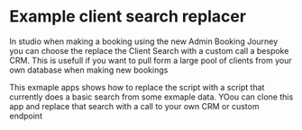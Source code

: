 # Example client search replacer


In studio when making a booking using the new Admin Booking Journey you can choose the replace the Client Search with a custom call a  bespoke CRM. This is usefull if you want to pull form a large pool of clients from your own database when making new bookings

This exmaple apps shows how to replace the script with a script that currently does a basic search from some exmaple data. YOou can clone this app and replace that search with a call to your own CRM or custom endpoint

